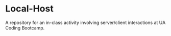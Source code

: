 # Local-Host
A repository for an in-class activity involving server/client interactions at UA Coding Bootcamp.

